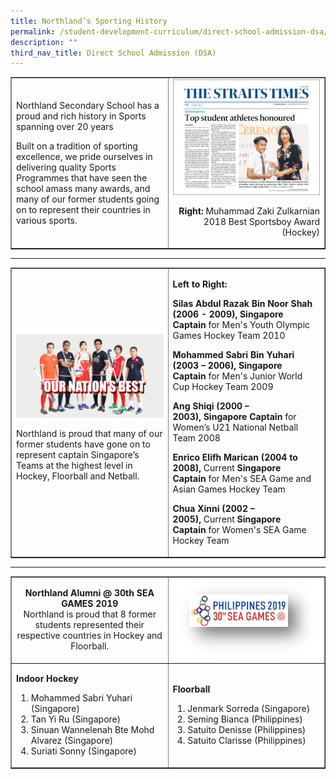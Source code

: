 ```yaml
---
title: Northland’s Sporting History
permalink: /student-development-curriculum/direct-school-admission-dsa/northland-s-sporting-history/
description: ""
third_nav_title: Direct School Admission (DSA)
---
```

<table style="border-collapse: collapse; width: 100%;" border="1">
<tbody>
<tr>
<td style="width: 50%;"><p>Northland Secondary School has a proud and rich history in Sports spanning over 20 years</p>
<p>Built on a tradition of sporting excellence, we pride ourselves in delivering quality Sports Programmes that have seen the school amass many awards, and many of our former students going on to represent their countries in various sports.</p></td>
<td style="width: 50%;"><img src="/images/nsh1.jpg"><p style="text-align: right;"><strong>Right:</strong>&nbsp;Muhammad Zaki Zulkarnian<br />2018&nbsp;Best Sportsboy Award (Hockey)</p></td>
</tr>
</tbody>
</table>
<hr>
<table style="border-collapse: collapse; width: 100%;" border="1">
<tbody>
<tr>
<td style="width: 50%;"><img src="/images/nsh2.jpg"><p>Northland is proud that many of our former students have gone on to represent captain Singapore&rsquo;s Teams at the highest level in Hockey, Floorball and Netball.</p></td>
<td style="width: 50%;"><p><strong>Left to Right:</strong></p>
<p><strong>Silas Abdul Razak Bin Noor Shah (2006 - 2009),&nbsp;</strong><strong>Singapore Captain</strong>&nbsp;for Men's Youth Olympic Games Hockey Team 2010</p>
<p><strong>Mohammed Sabri Bin Yuhari (2003 &ndash; 2006),&nbsp;</strong><strong>Singapore Captain</strong>&nbsp;for Men's Junior World Cup Hockey Team 2009</p>
<p><strong>Ang Shiqi (2000 &ndash; 2003),&nbsp;</strong><strong>Singapore Captain</strong>&nbsp;for Women&rsquo;s U21 National Netball Team 2008</p>
<p><strong>Enrico Elifh Marican (2004 to 2008),&nbsp;</strong>Current&nbsp;<strong>Singapore Captain</strong>&nbsp;for Men's SEA Game and Asian Games Hockey Team</p>
<p><strong>Chua Xinni (2002 &ndash; 2005),&nbsp;</strong>Current&nbsp;<strong>Singapore Captain</strong>&nbsp;for Women's SEA Game Hockey Team</p></td>
</tr>
</tbody>
</table>
<hr>
<table style="border-collapse: collapse; width: 100%;" border="1">
<tbody>
<tr>
<td style="width: 50%;"><p style="text-align: center;"><strong>Northland Alumni @ 30th SEA GAMES 2019</strong><br />Northland is proud that 8 former students represented their respective countries in Hockey and Floorball.</p></td>
<td style="width: 50%;"><img src="/images/nsh3.jpg"></td>
</tr>
<tr>
<td style="width: 50%;"><p><strong>Indoor Hockey</strong></p>
<ol>
<li>Mohammed Sabri Yuhari (Singapore)</li>
<li>Tan Yi Ru (Singapore)</li>
<li>Sinuan Wannelenah Bte Mohd Alvarez (Singapore)</li>
<li>Suriati Sonny (Singapore)&nbsp;</li>
</ol></td>
<td style="width: 50%;"><p><strong>Floorball</strong></p>
<ol>
<li>Jenmark Sorreda (Singapore)</li>
<li>Seming Bianca (Philippines)</li>
<li>Satuito Denisse (Philippines)</li>
<li>Satuito Clarisse (Philippines)</li>
</ol></td>
</tr>
</tbody>
</table>
